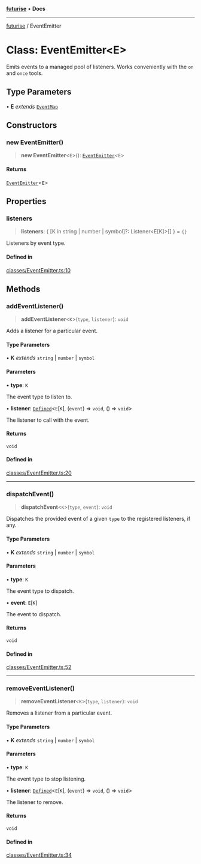 [**futurise**](../README.md) • **Docs**

***

[futurise](../README.md) / EventEmitter

# Class: EventEmitter\<E\>

Emits events to a managed pool of listeners. Works conveniently with the `on` and `once` tools.

## Type Parameters

• **E** *extends* [`EventMap`](../type-aliases/EventMap.md)

## Constructors

### new EventEmitter()

> **new EventEmitter**\<`E`\>(): [`EventEmitter`](EventEmitter.md)\<`E`\>

#### Returns

[`EventEmitter`](EventEmitter.md)\<`E`\>

## Properties

### listeners

> **listeners**: \{ \[K in string \| number \| symbol\]?: Listener\<E\[K\]\>\[\] \} = `{}`

Listeners by event type.

#### Defined in

[classes/EventEmitter.ts:10](https://github.com/nevoland/futurise/blob/1cd28e2a6cbda8f2e58123bfcca390764dde0e9a/lib/classes/EventEmitter.ts#L10)

## Methods

### addEventListener()

> **addEventListener**\<`K`\>(`type`, `listener`): `void`

Adds a listener for a particular event.

#### Type Parameters

• **K** *extends* `string` \| `number` \| `symbol`

#### Parameters

• **type**: `K`

The event type to listen to.

• **listener**: [`Defined`](../type-aliases/Defined.md)\<`E`\[`K`\], (`event`) => `void`, () => `void`\>

The listener to call with the event.

#### Returns

`void`

#### Defined in

[classes/EventEmitter.ts:20](https://github.com/nevoland/futurise/blob/1cd28e2a6cbda8f2e58123bfcca390764dde0e9a/lib/classes/EventEmitter.ts#L20)

***

### dispatchEvent()

> **dispatchEvent**\<`K`\>(`type`, `event`): `void`

Dispatches the provided event of a given `type` to the registered listeners, if any.

#### Type Parameters

• **K** *extends* `string` \| `number` \| `symbol`

#### Parameters

• **type**: `K`

The event type to dispatch.

• **event**: `E`\[`K`\]

The event to dispatch.

#### Returns

`void`

#### Defined in

[classes/EventEmitter.ts:52](https://github.com/nevoland/futurise/blob/1cd28e2a6cbda8f2e58123bfcca390764dde0e9a/lib/classes/EventEmitter.ts#L52)

***

### removeEventListener()

> **removeEventListener**\<`K`\>(`type`, `listener`): `void`

Removes a listener from a particular event.

#### Type Parameters

• **K** *extends* `string` \| `number` \| `symbol`

#### Parameters

• **type**: `K`

The event type to stop listening.

• **listener**: [`Defined`](../type-aliases/Defined.md)\<`E`\[`K`\], (`event`) => `void`, () => `void`\>

The listener to remove.

#### Returns

`void`

#### Defined in

[classes/EventEmitter.ts:34](https://github.com/nevoland/futurise/blob/1cd28e2a6cbda8f2e58123bfcca390764dde0e9a/lib/classes/EventEmitter.ts#L34)
